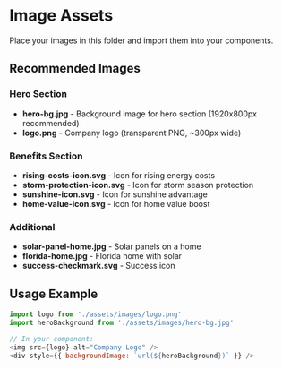 # Image Assets

Place your images in this folder and import them into your components.

## Recommended Images

### Hero Section
- **hero-bg.jpg** - Background image for hero section (1920x800px recommended)
- **logo.png** - Company logo (transparent PNG, ~300px wide)

### Benefits Section
- **rising-costs-icon.svg** - Icon for rising energy costs
- **storm-protection-icon.svg** - Icon for storm season protection
- **sunshine-icon.svg** - Icon for sunshine advantage
- **home-value-icon.svg** - Icon for home value boost

### Additional
- **solar-panel-home.jpg** - Solar panels on a home
- **florida-home.jpg** - Florida home with solar
- **success-checkmark.svg** - Success icon

## Usage Example

```javascript
import logo from './assets/images/logo.png'
import heroBackground from './assets/images/hero-bg.jpg'

// In your component:
<img src={logo} alt="Company Logo" />
<div style={{ backgroundImage: `url(${heroBackground})` }} />
```

